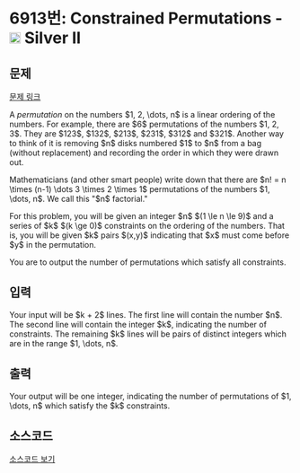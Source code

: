 # 6913번: Constrained Permutations - <img src="https://static.solved.ac/tier_small/9.svg" style="height:20px" /> Silver II

<!-- performance -->

<!-- 문제 제출 후 깃허브에 푸시를 했을 때 제출한 코드의 성능이 입력될 공간입니다.-->

<!-- end -->

## 문제

[문제 링크](https://boj.kr/6913)


<p>A <em>permutation</em> on the numbers $1, 2, \dots, n$ is a linear ordering of the numbers. For example, there are $6$ permutations of the numbers $1, 2, 3$. They are $123$, $132$, $213$, $231$, $312$ and $321$. Another way to think of it is removing $n$ disks numbered $1$ to $n$ from a bag (without replacement) and recording the order in which they were drawn out.</p>

<p>Mathematicians (and other smart people) write down that there are $n! = n \times (n-1) \dots 3 \times 2 \times 1$ permutations of the numbers $1, \dots, n$. We call this "$n$ factorial."</p>

<p>For this problem, you will be given an integer $n$ $(1 \le n \le 9)$ and a series of $k$ $(k \ge 0)$ constraints on the ordering of the numbers. That is, you will be given $k$ pairs $(x,y)$ indicating that $x$ must come before $y$ in the permutation.</p>

<p>You are to output the number of permutations which satisfy all constraints.</p>



## 입력


<p>Your input will be $k + 2$ lines. The first line will contain the number $n$. The second line will contain the integer $k$, indicating the number of constraints. The remaining $k$ lines will be pairs of distinct integers which are in the range $1, \dots, n$.</p>



## 출력


<p>Your output will be one integer, indicating the number of permutations of $1, \dots, n$ which satisfy the $k$ constraints.</p>



## 소스코드

[소스코드 보기](Constrained%20Permutations.py)